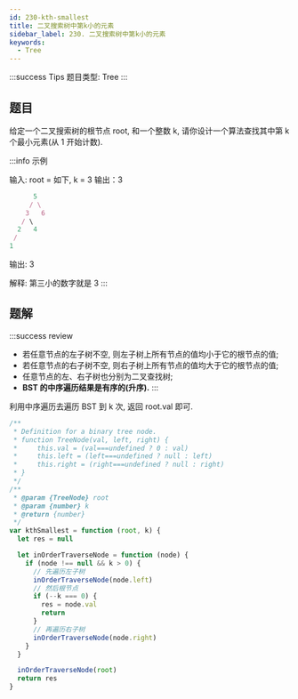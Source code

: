 ```yaml
---
id: 230-kth-smallest
title: 二叉搜索树中第k小的元素
sidebar_label: 230. 二叉搜索树中第k小的元素
keywords:
  - Tree
---
```


:::success Tips
题目类型: Tree
:::

## 题目

给定一个二叉搜索树的根节点 root, 和一个整数 k, 请你设计一个算法查找其中第 k 个最小元素(从 1 开始计数).

:::info 示例

输入: root = 如下, k = 3
输出：3

```ts
      5
     / \
    3   6
   / \
  2   4
 /
1
```

输出: 3

解释: 第三小的数字就是 3
:::

## 题解

:::success review

- 若任意节点的左子树不空, 则左子树上所有节点的值均小于它的根节点的值;
- 若任意节点的右子树不空, 则右子树上所有节点的值均大于它的根节点的值;
- 任意节点的左、右子树也分别为二叉查找树;
- **BST 的中序遍历结果是有序的(升序).**
:::

利用中序遍历去遍历 BST 到 k 次, 返回 root.val 即可.

```ts
/**
 * Definition for a binary tree node.
 * function TreeNode(val, left, right) {
 *     this.val = (val===undefined ? 0 : val)
 *     this.left = (left===undefined ? null : left)
 *     this.right = (right===undefined ? null : right)
 * }
 */
/**
 * @param {TreeNode} root
 * @param {number} k
 * @return {number}
 */
var kthSmallest = function (root, k) {
  let res = null

  let inOrderTraverseNode = function (node) {
    if (node !== null && k > 0) {
      // 先遍历左子树
      inOrderTraverseNode(node.left)
      // 然后根节点
      if (--k === 0) {
        res = node.val
        return
      }
      // 再遍历右子树
      inOrderTraverseNode(node.right)
    }
  }

  inOrderTraverseNode(root)
  return res
}
```
